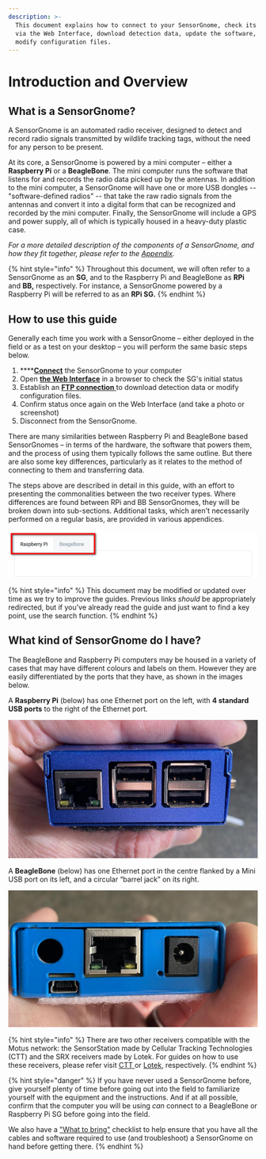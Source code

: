 ```yaml
---
description: >-
  This document explains how to connect to your SensorGnome, check its status
  via the Web Interface, download detection data, update the software, and
  modify configuration files.
---
```


# Introduction and Overview

## What is a SensorGnome?

A SensorGnome is an automated radio receiver, designed to detect and record radio signals transmitted by wildlife tracking tags, without the need for any person to be present. 

At its core, a SensorGnome is powered by a mini computer – either a **Raspberry Pi** or a **BeagleBone**. The mini computer runs the software that listens for and records the radio data picked up by the antennas. In addition to the mini computer, a SensorGnome will have one or more USB dongles -- "software-defined radios" -- that take the raw radio signals from the antennas and convert it into a digital form that can be recognized and recorded by the mini computer. Finally, the SensorGnome will include a GPS and power supply, all of which is typically housed in a heavy-duty plastic case.

_For a more detailed description of the components of a SensorGnome, and how they fit together, please refer to the_ [_Appendix_](https://app.gitbook.com/@motus/s/sensorgnome/~/diff/drafts/-MZ4ola3hAcwEqpN3XNh/appendix/anatomy)_._

{% hint style="info" %}
Throughout this document, we will often refer to a SensorGnome as an **SG**, and to the Raspberry Pi and BeagleBone as **RPi** and **BB,** respectively. For instance, a SensorGnome powered by a Raspberry Pi will be referred to as an **RPi SG.**
{% endhint %}

## How to use this guide

Generally each time you work with a SensorGnome – either deployed in the field or as a test on your desktop – you will perform the same basic steps below. 

1. \*\*\*\*[**Connect**](connecting.md) the SensorGnome to your computer
2. Open [**the Web Interface**](webinterface.md) in a browser to check the SG's initial status
3. Establish an [**FTP connection** ](ftp.md)to download detection data or modify configuration files.
4. Confirm status once again on the Web Interface \(and take a photo or screenshot\)
5. Disconnect from the SensorGnome.

There are many similarities between Raspberry Pi and BeagleBone based SensorGnomes – in terms of the hardware, the software that powers them, and the process of using them typically follows the same outline. But there are also some key differences, particularly as it relates to the method of connecting to them and transferring data. 

The steps above are described in detail in this guide, with an effort to presenting the commonalities between the two receiver types. Where differences are found between RPi and BB SensorGnomes, they will be broken down into sub-sections. Additional tasks, which aren't necessarily performed on a regular basis, are provided in various appendices. 

![Toggle between RPi and BB instructions using the tabs](.gitbook/assets/tabs.jpg)

{% hint style="info" %}
This document may be modified or updated over time as we try to improve the guides. Previous links _should_ be appropriately redirected, but if you've already read the guide and just want to find a key point, use the search function.
{% endhint %}

## What kind of SensorGnome do I have?

The BeagleBone and Raspberry Pi computers may be housed in a variety of cases that may have different colours and labels on them. However they are easily differentiated by the ports that they have, as shown in the images below. 

A **Raspberry Pi** \(below\) has one Ethernet port on the left, with **4 standard USB ports** to the right of the Ethernet port.

![Raspberry Pi](.gitbook/assets/rpi.jpg)

A **BeagleBone** \(below\) has one Ethernet port in the centre flanked by a Mini USB port on its left, and a circular “barrel jack” on its right. 

![BeagleBone](.gitbook/assets/bb.jpg)

{% hint style="info" %}
There are two other receivers compatible with the Motus network: the SensorStation made by Cellular Tracking Technologies \(CTT\) and the SRX receivers made by Lotek. For guides on how to use these receivers, please refer visit [CTT ](https://store.celltracktech.com/pages/installation-guides)or [Lotek](https://fccid.io/FW9SRX800/User-Manual/User-Manual-2328127), respectively.
{% endhint %}

{% hint style="danger" %}
If you have never used a SensorGnome before, give yourself plenty of time before going out into the field to familiarize yourself with the equipment and the instructions. And if at all possible, confirm that the computer you will be using _can_ connect to a BeagleBone or Raspberry Pi SG before going into the field. 

We also have a ["What to bring"](appendix/whattobring.md) checklist to help ensure that you have all the cables and software required to use \(and troubleshoot\) a SensorGnome on hand before getting there.
{% endhint %}

